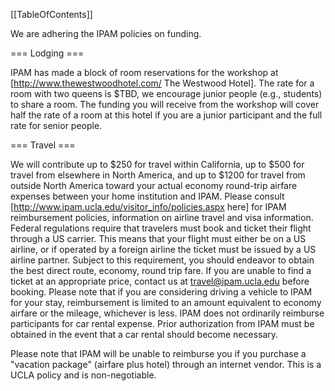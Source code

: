 [[TableOfContents]]

We are adhering the IPAM policies on funding.

=== Lodging ===

IPAM has made a block of room reservations for the workshop at [http://www.thewestwoodhotel.com/ The Westwood Hotel].  The rate for a room with two queens is $TBD, we encourage junior people (e.g., students) to share a room.  The funding you will receive from the workshop will cover half the rate of a room at this hotel if you are a junior participant and the full rate for senior people.  

=== Travel ===

We will contribute up to $250 for travel within California, up to $500 for travel from elsewhere in North America, and up to $1200 for travel from outside North America toward your actual economy round-trip airfare expenses between your home institution and IPAM. Please consult [http://www.ipam.ucla.edu/visitor_info/policies.aspx here] for IPAM reimbursement policies, information on airline travel and visa information. Federal regulations require that travelers must book and ticket their flight through a US carrier. This means that your flight must either be on a US airline, or if operated by a foreign airline the ticket must be issued by a US airline partner. Subject to this requirement, you should endeavor to obtain the best direct route, economy, round trip fare. If you are unable to find a ticket at an appropriate price, contact us at travel@ipam.ucla.edu before booking. Please note that if you are considering driving a vehicle to IPAM for your stay, reimbursement is limited to an amount equivalent to economy airfare or the mileage, whichever is less. IPAM does not ordinarily reimburse participants for car rental expense. Prior authorization from IPAM must be obtained in the event that a car rental should become necessary.

Please note that IPAM will be unable to reimburse you if you purchase a "vacation package" (airfare plus hotel) through an internet vendor. This is a UCLA policy and is non-negotiable.
